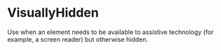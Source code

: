 # VisuallyHidden

Use when an element needs to be available to assistive technology (for example,
a screen reader) but otherwise hidden.

